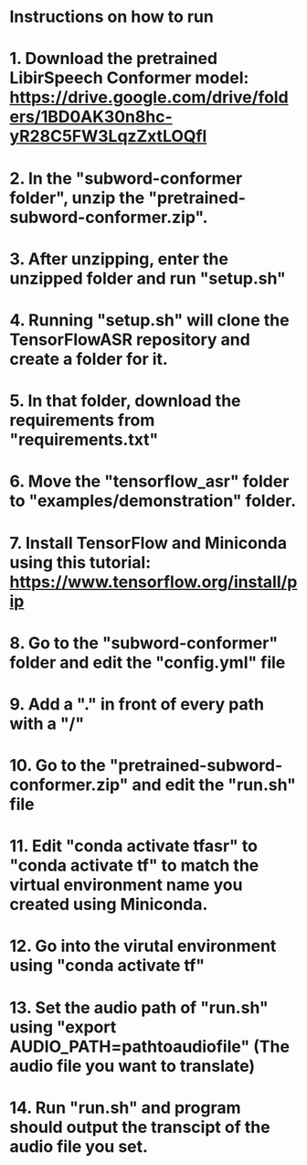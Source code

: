 # Instructions on how to run
# 1. Download the pretrained LibirSpeech Conformer model: https://drive.google.com/drive/folders/1BD0AK30n8hc-yR28C5FW3LqzZxtLOQfl
# 2. In the "subword-conformer folder", unzip the "pretrained-subword-conformer.zip".
# 3. After unzipping, enter the unzipped folder and run "setup.sh"
# 4. Running "setup.sh" will clone the TensorFlowASR repository and create a folder for it.
# 5. In that folder, download the requirements from "requirements.txt"
# 6. Move the "tensorflow_asr" folder to "examples/demonstration" folder.
# 7. Install TensorFlow and Miniconda using this tutorial: https://www.tensorflow.org/install/pip
# 8. Go to the "subword-conformer" folder and edit the "config.yml" file
# 9. Add a "." in front of every path with a "/"
# 10. Go to the "pretrained-subword-conformer.zip" and edit the "run.sh" file
# 11. Edit "conda activate tfasr" to "conda activate tf" to match the virtual environment name you created using Miniconda.
# 12. Go into the virutal environment using "conda activate tf"
# 13. Set the audio path of "run.sh" using "export AUDIO_PATH=pathtoaudiofile" (The audio file you want to translate)
# 14. Run "run.sh" and program should output the transcipt of the audio file you set.
